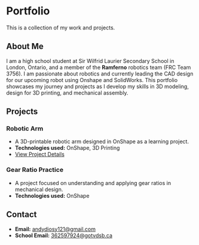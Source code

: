 # Portfolio

This is a collection of my work and projects.

## About Me
I am a high school student at Sir Wilfrid Laurier Secondary School in London, Ontario, and a member of the **Ramferno** robotics team (FRC Team 3756). I am passionate about robotics and currently leading the CAD design for our upcoming robot using Onshape and SolidWorks. This portfolio showcases my journey and projects as I develop my skills in 3D modeling, design for 3D printing, and mechanical assembly.

## Projects

### Robotic Arm
- A 3D-printable robotic arm designed in OnShape as a learning project.
- **Technologies used:** OnShape, 3D Printing
- [View Project Details](Robotic-Arm/README.md)

### Gear Ratio Practice
- A project focused on understanding and applying gear ratios in mechanical design.
- **Technologies used:** OnShape

## Contact
- **Email:** andydiosy121@gmail.com
- **School Email:** 362597924@gotvdsb.ca
